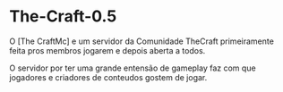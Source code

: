 # The-Craft-0.5

O [The CraftMc] e um servidor da Comunidade TheCraft primeiramente feita pros membros jogarem e depois aberta a todos.

O servidor por ter uma grande entensão de gameplay faz com que jogadores e criadores de conteudos gostem de jogar.




